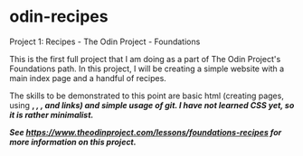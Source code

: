 # odin-recipes
Project 1: Recipes - The Odin Project - Foundations

This is the first full project that I am doing as a part of The Odin Project's
Foundations path. In this project, I will be creating a simple website with a 
main index page and a handful of recipes. 

The skills to be demonstrated to this point are basic html (creating pages,
using <strong>, <em>, <img>, and links) and simple usage of git. I have not 
learned CSS yet, so it is rather minimalist.

See https://www.theodinproject.com/lessons/foundations-recipes for  more 
information on this project.

